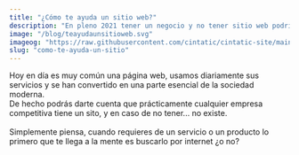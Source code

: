 ```yaml
---
title: "¿Cómo te ayuda un sitio web?"
description: "En pleno 2021 tener un negocio y no tener sitio web podría significar no tener negocio"
image: "/blog/teayudaunsitioweb.svg"
imageog: "https://raw.githubusercontent.com/cintatic/cintatic-site/main/static/blog/teayudaunsitioweb.png"
slug: "como-te-ayuda-un-sitio"
---
```


Hoy en día es muy común una página web, usamos diariamente sus servicios y se han convertido en una parte esencial de la sociedad moderna.
</br>
De hecho podrás darte cuenta que prácticamente cualquier empresa competitiva tiene un sito, y en caso de no tener... no existe.
<br>
<br>
Simplemente piensa, cuando requieres de un servicio o un producto lo primero que te llega a la mente es buscarlo por internet ¿o no?
